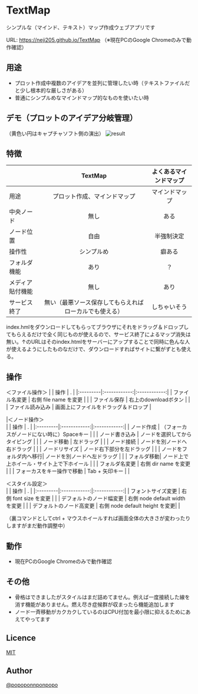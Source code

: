 TextMap
====
シンプルな（マインド、テキスト）マップ作成ウェブアプリです
  
URL: <https://neji205.github.io/TextMap>  （※現在PCのGoogle Chromeのみで動作確認）
  
  

## 用途
* プロット作成中複数のアイデアを並列に管理したい時（テキストファイルだと少し根本的な厳しさがある）
* 普通にシンプルめなマインドマップ的なものを使いたい時



## デモ（プロットのアイデア分岐管理）  

（黄色い円はキャプチャソフト側の演出）
![result](https://github.com/neji205/TextMap/blob/master/example.gif)



## 特徴
  
|          | TextMap | よくあるマインドマップ |
|:---------|:------------:|:------------:|
| 用途 | プロット作成、マインドマップ | マインドマップ |
| 中央ノード | 無し | ある |
| ノード位置 | 自由 | 半強制決定 |
| 操作性 | シンプルめ | 癖ある |
| フォルダ機能 | あり | ？ |
| メディア貼付機能 | 無し | あり |
| サービス終了 | 無い（最悪ソース保存してもらえればローカルでも使える） | しちゃいそう |
  
index.hmlをダウンロードしてもらってブラウザにそれをドラッグ＆ドロップしてもらえるだけで全く同じものが使えるので、サービス終了によるマップ消失は無い。↑のURLはそのindex.htmlをサーバーにアップすることで同時に色んな人が使えるようにしたものなだけで、ダウンロードすればサイトに繋がずとも使える。
  
  
  
## 操作

＜ファイル操作＞
| | 操作 | . |
|:---------|:------------:|:------------:|
| ファイル名変更 | 右側 file name を変更 |  |
| ファイル保存 | 右上のdownloadボタン | |
| ファイル読み込み | 画面上にファイルをドラッグ＆ドロップ | 

|＜ノード操作＞  
| | 操作 | . |
|:---------|:------------:|:------------:|
| ノード作成 | （フォーカスがノードにない時に）Spaceキー | |
| ノード書き込み | ノードを選択してからタイピング | |
| ノード移動 | 左ドラッグ | |
| ノード接続 | ノードを別ノードへ右ドラッグ | |
| ノードリサイズ | ノード右下部分を左ドラッグ | |
| ノードをフォルダ内へ移行| ノードを別ノードへ左ドラッグ |  |
| フォルダ移動| ノード上で上ホイール・サイト上で下ホイール |  |
| フォルダ名変更 | 右側 dir name を変更 |  |
| フォーカスをキー操作で移動 | Tab + 矢印キー | |
  
＜スタイル設定＞  
| | 操作 | . |
|:---------|:------------:|:------------:|
| フォントサイズ変更 | 右側 font size を変更 |  |
| デフォルトのノード幅変更 | 右側 node default width を変更 |  |
| デフォルトのノード高変更 | 右側 node default height を変更|  |

（裏コマンドとしてctrl + マウスホイールすれば画面全体の大きさが変わったりしますがまだ動作調整中）



## 動作
* 現在PCのGoogle Chromeのみで動作確認



## その他
* 骨格はできましたがスタイルはまだ詰めてません。例えば一度接続した線を消す機能がありません。燃え尽き症候群が収まったら機能追加します
* ノード一斉移動がカクカクしているのはCPU付加を最小限に抑えるためにあえてやってます



## Licence
[MIT](https://github.com/tcnksm/tool/blob/master/LICENCE)



## Author
[@popoponnponpopo](https://twitter.com/popoponnponpopo)
